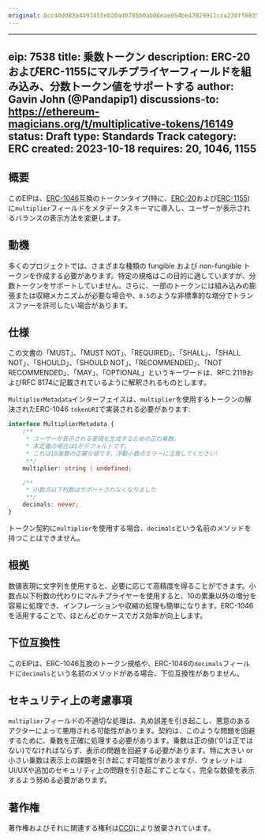 ```yaml
---
original: 8cc40dd82a4497455eb20ad0785b0ab06eae054be47829911cca220ff8035eca
---
```


---
eip: 7538
title: 乗数トークン
description: ERC-20およびERC-1155にマルチプライヤーフィールドを組み込み、分数トークン値をサポートする
author: Gavin John (@Pandapip1)
discussions-to: https://ethereum-magicians.org/t/multiplicative-tokens/16149
status: Draft
type: Standards Track
category: ERC
created: 2023-10-18
requires: 20, 1046, 1155
---

## 概要

このEIPは、[ERC-1046](./eip-1046.md)互換のトークンタイプ(特に、[ERC-20](./eip-20.md)および[ERC-1155](./eip-1155.md))に`multiplier`フィールドをメタデータスキーマに導入し、ユーザーが表示されるバランスの表示方法を変更します。

## 動機

多くのプロジェクトでは、さまざまな種類の fungible および non-fungible トークンを作成する必要があります。特定の規格はこの目的に適していますが、分数トークンをサポートしていません。さらに、一部のトークンには組み込みの膨張または収縮メカニズムが必要な場合や、`0.5`のような非標準的な増分でトランスファーを許可したい場合があります。

## 仕様

この文書の「MUST」、「MUST NOT」、「REQUIRED」、「SHALL」、「SHALL NOT」、「SHOULD」、「SHOULD NOT」、「RECOMMENDED」、「NOT RECOMMENDED」、「MAY」、「OPTIONAL」というキーワードは、RFC 2119およびRFC 8174に記載されているように解釈されるものとします。

`MultiplierMetadata`インターフェイスは、`multiplier`を使用するトークンの解決されたERC-1046 `tokenURI`で実装される必要があります:

```typescript
interface MultiplierMetadata {
    /**
     * ユーザーが表示される表現を生成するための正の乗数。
     * 未定義の場合は1がデフォルトです。
     * これは10進数の正確な値です。浮動小数点エラーに注意してください!
     **/
    multiplier: string | undefined;

    /**
     * 小数点以下桁数はサポートされなくなりました
     **/
    decimals: never;
}
```

トークン契約に`multiplier`を使用する場合、`decimals`という名前のメソッドを持つことはできません。

## 根拠

数値表現に文字列を使用すると、必要に応じて高精度を得ることができます。小数点以下桁数の代わりにマルチプライヤーを使用すると、10の累乗以外の増分を容易に処理でき、インフレーションや収縮の処理も簡単になります。ERC-1046を活用することで、ほとんどのケースでガス効率が向上します。

## 下位互換性

このEIPは、ERC-1046互換のトークン規格や、ERC-1046の`decimals`フィールドに`decimals`という名前のメソッドがある場合、下位互換性がありません。

## セキュリティ上の考慮事項

`multiplier`フィールドの不適切な処理は、丸め誤差を引き起こし、悪意のあるアクターによって悪用される可能性があります。契約は、このような問題を回避するために、乗数を正確に処理する必要があります。乗数は正の値('0'は正ではない)でなければならず、表示の問題を回避する必要があります。特に大きい or 小さい乗数は表示上の課題を引き起こす可能性がありますが、ウォレットはUI/UXや追加のセキュリティ上の問題を引き起こすことなく、完全な数値を表示するよう努める必要があります。

## 著作権

著作権およびそれに関連する権利は[CC0](../LICENSE.md)により放棄されています。
